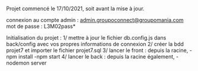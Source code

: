 Projet commencé le 17/10/2021, soit avant la mise à jour.

connexion au compte admin : admin.groupoconnect@groupomania.com mot de passe : L3M02pass*

Initialisation du projet :
1/ mettre à jour le fichier db.config.js dans back/config avec vos propres informations de connexion
2/ créer la bdd projet7 et importer le fichier projet7.sql
3/ lancer le front : depuis la racine, -npm install -npm start
4/ lancer le back : depuis la racine également, -nodemon server